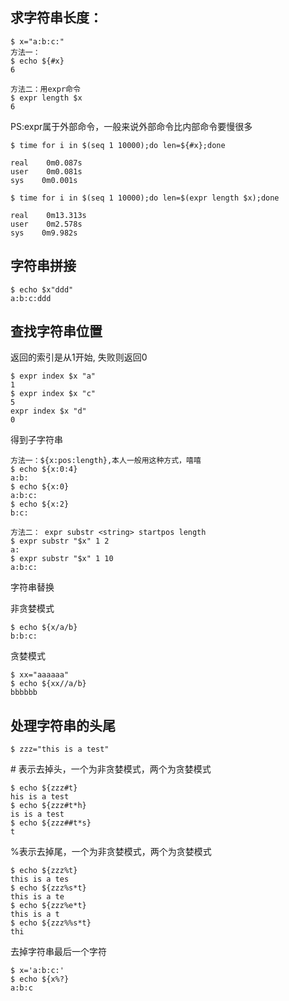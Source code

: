 ## 求字符串长度：
```
$ x="a:b:c:"
方法一：
$ echo ${#x}
6
```  

```
方法二：用expr命令
$ expr length $x
6
```  

PS:expr属于外部命令，一般来说外部命令比内部命令要慢很多  
  
```
$ time for i in $(seq 1 10000);do len=${#x};done

real    0m0.087s
user    0m0.081s
sys    0m0.001s
```  

```
$ time for i in $(seq 1 10000);do len=$(expr length $x);done

real    0m13.313s
user    0m2.578s
sys    0m9.982s
```  


## 字符串拼接
```
$ echo $x"ddd"
a:b:c:ddd
```


## 查找字符串位置

返回的索引是从1开始, 失败则返回0  
```
$ expr index $x "a"
1
$ expr index $x "c"
5
expr index $x "d"
0
```


得到子字符串  
```
方法一：${x:pos:length},本人一般用这种方式，嘻嘻
$ echo ${x:0:4}
a:b:
$ echo ${x:0}
a:b:c:
$ echo ${x:2}
b:c:

方法二： expr substr <string> startpos length
$ expr substr "$x" 1 2
a:
$ expr substr "$x" 1 10
a:b:c:
```  

字符串替换  

非贪婪模式  
```
$ echo ${x/a/b}
b:b:c:
```  

贪婪模式  
```
$ xx="aaaaaa"
$ echo ${xx//a/b}
bbbbbb
```  

## 处理字符串的头尾  
```
$ zzz="this is a test"
```  

\# 表示去掉头，一个为非贪婪模式，两个为贪婪模式
```
$ echo ${zzz#t}
his is a test
$ echo ${zzz#t*h}
is is a test
$ echo ${zzz##t*s}
t
```  

%表示去掉尾，一个为非贪婪模式，两个为贪婪模式  
```
$ echo ${zzz%t}
this is a tes
$ echo ${zzz%s*t}
this is a te
$ echo ${zzz%e*t}
this is a t
$ echo ${zzz%%s*t}
thi
```  

去掉字符串最后一个字符  
```
$ x='a:b:c:'
$ echo ${x%?}
a:b:c
```